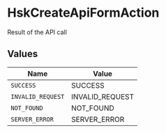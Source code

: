 # HskCreateApiFormAction

Result of the API call


## Values

| Name              | Value             |
| ----------------- | ----------------- |
| `SUCCESS`         | SUCCESS           |
| `INVALID_REQUEST` | INVALID_REQUEST   |
| `NOT_FOUND`       | NOT_FOUND         |
| `SERVER_ERROR`    | SERVER_ERROR      |